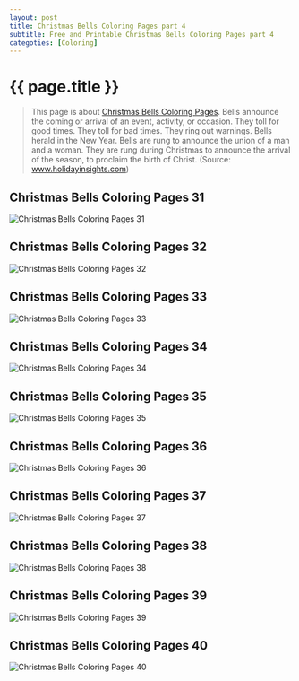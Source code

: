 ```yaml
---
layout: post
title: Christmas Bells Coloring Pages part 4
subtitle: Free and Printable Christmas Bells Coloring Pages part 4
categoties: [Coloring]
---
```

{{ page.title }}
================
> This page is about [Christmas Bells Coloring Pages](https://hoanghabelle.github.io/). Bells announce the coming or arrival of an event, activity, or occasion. They toll for good times. They toll for bad times. They ring out warnings. Bells herald in the New Year. Bells are rung to announce the union of a man and a woman. They are rung during Christmas to announce the arrival of the season, to proclaim the birth of Christ. (Source: www.holidayinsights.com)

## Christmas Bells Coloring Pages 31
![Christmas Bells Coloring Pages 31](https://hoanghabelle.github.io/images/Christmas-Bells-Coloring-Pages%20(31).jpg "Christmas Bells Coloring Pages 31")

## Christmas Bells Coloring Pages 32
![Christmas Bells Coloring Pages 32](https://hoanghabelle.github.io/images/Christmas-Bells-Coloring-Pages%20(32).jpg "Christmas Bells Coloring Pages 32")

## Christmas Bells Coloring Pages 33
![Christmas Bells Coloring Pages 33](https://hoanghabelle.github.io/images/Christmas-Bells-Coloring-Pages%20(33).jpg "Christmas Bells Coloring Pages 33")

## Christmas Bells Coloring Pages 34
![Christmas Bells Coloring Pages 34](https://hoanghabelle.github.io/images/Christmas-Bells-Coloring-Pages%20(34).jpg "Christmas Bells Coloring Pages 34")

<script async src="//pagead2.googlesyndication.com/pagead/js/adsbygoogle.js"></script><ins class="adsbygoogle" style="display:block" data-ad-format="fluid" data-ad-layout-key="-8i+1w-dq+e9+ft" data-ad-client="ca-pub-6753140515841889" data-ad-slot="6190446671"></ins> <script> (adsbygoogle = window.adsbygoogle || []).push({}); </script>

## Christmas Bells Coloring Pages 35
![Christmas Bells Coloring Pages 35](https://hoanghabelle.github.io/images/Christmas-Bells-Coloring-Pages%20(35).jpg "Christmas Bells Coloring Pages 35")

## Christmas Bells Coloring Pages 36
![Christmas Bells Coloring Pages 36](https://hoanghabelle.github.io/images/Christmas-Bells-Coloring-Pages%20(36).jpg "Christmas Bells Coloring Pages 36")

## Christmas Bells Coloring Pages 37
![Christmas Bells Coloring Pages 37](https://hoanghabelle.github.io/images/Christmas-Bells-Coloring-Pages%20(37).jpg "Christmas Bells Coloring Pages 37")

## Christmas Bells Coloring Pages 38
![Christmas Bells Coloring Pages 38](https://hoanghabelle.github.io/images/Christmas-Bells-Coloring-Pages%20(38).jpg "Christmas Bells Coloring Pages 38")

<script async src="//pagead2.googlesyndication.com/pagead/js/adsbygoogle.js"></script><ins class="adsbygoogle" style="display:block" data-ad-format="fluid" data-ad-layout-key="-8i+1w-dq+e9+ft" data-ad-client="ca-pub-6753140515841889" data-ad-slot="6190446671"></ins> <script> (adsbygoogle = window.adsbygoogle || []).push({}); </script>

## Christmas Bells Coloring Pages 39
![Christmas Bells Coloring Pages 39](https://hoanghabelle.github.io/images/Christmas-Bells-Coloring-Pages%20(39).jpg "Christmas Bells Coloring Pages 39")

## Christmas Bells Coloring Pages 40
![Christmas Bells Coloring Pages 40](https://hoanghabelle.github.io/images/Christmas-Bells-Coloring-Pages%20(40).jpg "Christmas Bells Coloring Pages 40")

